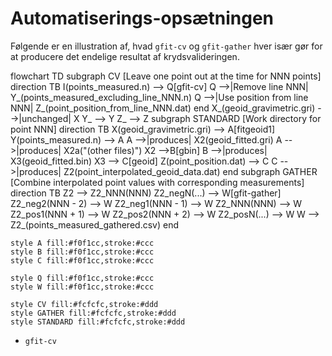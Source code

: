 <script src="https://cdn.jsdelivr.net/npm/mermaid/dist/mermaid.min.js"></script> <script>mermaid.initialize({startOnLoad:true});</script>

# Automatiserings-opsætningen

Følgende er en illustration af, hvad `gfit-cv` og `gfit-gather` hver især gør for at producere det endelige resultat af krydsvalideringen.

<div class="mermaid">
    flowchart TD
        subgraph CV [Leave one point out at the time for NNN points]
            direction TB
            I(points_measured.n) --> Q[gfit-cv]
            Q -->|Remove line NNN| Y_(points_measured_excluding_line_NNN.n)
            Q -->|Use position from line NNN| Z_(point_position_from_line_NNN.dat)
        end
        X_(geoid_gravimetric.gri) -->|unchanged| X
        Y_ --> Y
        Z_ --> Z
        subgraph STANDARD [Work directory for point NNN]
            direction TB
            X(geoid_gravimetric.gri) --> A[fitgeoid1]
            Y(points_measured.n) --> A
            A -->|produces| X2(geoid_fitted.gri)
            A -->|produces| X2a("(other files)")
            X2 -->B[gbin]
            B -->|produces| X3(geoid_fitted.bin)
            X3 --> C[geoid]
            Z(point_position.dat) --> C
            C -->|produces| Z2(point_interpolated_geoid_data.dat)
        end
        subgraph GATHER [Combine interpolated point values with corresponding measurements]
            direction TB
            Z2 --> Z2_NNN(NNN)
            Z2_negN(...) --> W[gfit-gather]
            Z2_neg2(NNN - 2) --> W
            Z2_neg1(NNN - 1) --> W
            Z2_NNN(NNN) --> W
            Z2_pos1(NNN + 1) --> W
            Z2_pos2(NNN + 2) --> W
            Z2_posN(...) --> W
            W --> Z2_(points_measured_gathered.csv)
        end

    style A fill:#f0f1cc,stroke:#ccc
    style B fill:#f0f1cc,stroke:#ccc
    style C fill:#f0f1cc,stroke:#ccc

    style Q fill:#f0f1cc,stroke:#ccc
    style W fill:#f0f1cc,stroke:#ccc

    style CV fill:#fcfcfc,stroke:#ddd
    style GATHER fill:#fcfcfc,stroke:#ddd
    style STANDARD fill:#fcfcfc,stroke:#ddd
</div>

*   `gfit-cv`